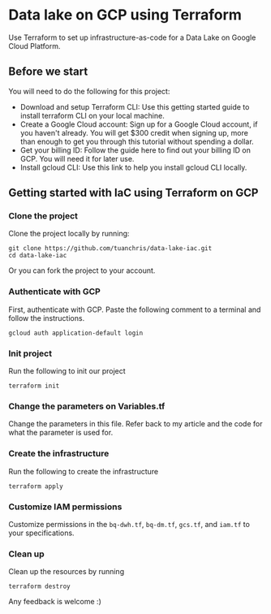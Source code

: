 # Data lake on GCP using Terraform
Use Terraform to set up infrastructure-as-code for a Data Lake on Google Cloud Platform.
## Before we start
You will need to do the following for this project:
* Download and setup Terraform CLI: Use this getting started guide to install terraform CLI on your local machine.
* Create a Google Cloud account: Sign up for a Google Cloud account, if you haven't already. You will get $300 credit when signing up, more than enough to get you through this tutorial without spending a dollar.
* Get your billing ID: Follow the guide here to find out your billing ID on GCP. You will need it for later use.
* Install gcloud CLI: Use this link to help you install gcloud CLI locally.

## Getting started with IaC using Terraform on GCP
### Clone the project 
Clone the project locally by running: 
```
git clone https://github.com/tuanchris/data-lake-iac.git
cd data-lake-iac
```
Or you can fork the project to your account.
### Authenticate with GCP
First, authenticate with GCP. Paste the following comment to a terminal and follow the instructions.
```
gcloud auth application-default login
```
### Init project
Run the following to init our project
```
terraform init
```
### Change the parameters on Variables.tf
Change the parameters in this file. Refer back to my article and the code for what the parameter is used for.

### Create the infrastructure
Run the following to create the infrastructure
```
terraform apply
```
### Customize IAM permissions
Customize permissions in the `bq-dwh.tf`, `bq-dm.tf`, `gcs.tf`, and `iam.tf` to your specifications.
### Clean up 
Clean up the resources by running 
```
terraform destroy
```

Any feedback is welcome :) 
